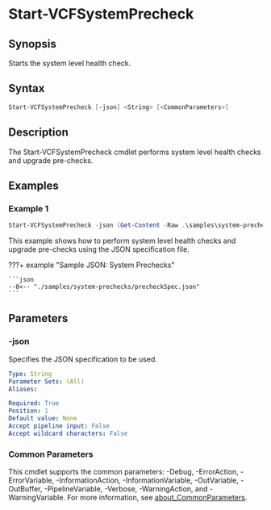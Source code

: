 # Start-VCFSystemPrecheck

## Synopsis

Starts the system level health check.

## Syntax

```powershell
Start-VCFSystemPrecheck [-json] <String> [<CommonParameters>]
```

## Description

The Start-VCFSystemPrecheck cmdlet performs system level health checks and upgrade pre-checks.

## Examples

### Example 1

```powershell
Start-VCFSystemPrecheck -json (Get-Content -Raw .\samples\system-prechecks\precheckSpec.json)
```

This example shows how to perform system level health checks and upgrade pre-checks using the JSON specification file.

???+ example "Sample JSON: System Prechecks"

    ```json
    --8<-- "./samples/system-prechecks/precheckSpec.json"
    ```

## Parameters

### -json

Specifies the JSON specification to be used.

```yaml
Type: String
Parameter Sets: (All)
Aliases:

Required: True
Position: 1
Default value: None
Accept pipeline input: False
Accept wildcard characters: False
```

### Common Parameters

This cmdlet supports the common parameters: -Debug, -ErrorAction, -ErrorVariable, -InformationAction, -InformationVariable, -OutVariable, -OutBuffer, -PipelineVariable, -Verbose, -WarningAction, and -WarningVariable. For more information, see [about_CommonParameters](http://go.microsoft.com/fwlink/?LinkID=113216).
